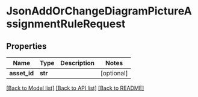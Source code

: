 # JsonAddOrChangeDiagramPictureAssignmentRuleRequest

## Properties
Name | Type | Description | Notes
------------ | ------------- | ------------- | -------------
**asset_id** | **str** |  | [optional] 

[[Back to Model list]](../README.md#documentation-for-models) [[Back to API list]](../README.md#documentation-for-api-endpoints) [[Back to README]](../README.md)


